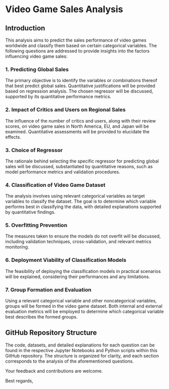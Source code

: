 # Video Game Sales Analysis

## Introduction

This analysis aims to predict the sales performance of video games worldwide and classify them based on certain categorical variables. The following questions are addressed to provide insights into the factors influencing video game sales:

### 1. Predicting Global Sales

The primary objective is to identify the variables or combinations thereof that best predict global sales. Quantitative justifications will be provided based on regression analysis. The chosen regressor will be discussed, supported by its quantitative performance metrics.

### 2. Impact of Critics and Users on Regional Sales

The influence of the number of critics and users, along with their review scores, on video game sales in North America, EU, and Japan will be examined. Quantitative assessments will be provided to elucidate the effects.

### 3. Choice of Regressor

The rationale behind selecting the specific regressor for predicting global sales will be discussed, substantiated by quantitative reasons, such as model performance metrics and validation procedures.

### 4. Classification of Video Game Dataset

The analysis involves using relevant categorical variables as target variables to classify the dataset. The goal is to determine which variable performs best in classifying the data, with detailed explanations supported by quantitative findings.

### 5. Overfitting Prevention

The measures taken to ensure the models do not overfit will be discussed, including validation techniques, cross-validation, and relevant metrics monitoring.

### 6. Deployment Viability of Classification Models

The feasibility of deploying the classification models in practical scenarios will be explained, considering their performances and any limitations. 

### 7. Group Formation and Evaluation

Using a relevant categorical variable and other noncategorical variables, groups will be formed in the video game dataset. Both internal and external evaluation metrics will be employed to determine which categorical variable best describes the formed groups.

## GitHub Repository Structure

The code, datasets, and detailed explanations for each question can be found in the respective Jupyter Notebooks and Python scripts within this GitHub repository. The structure is organized for clarity, and each section corresponds to the analysis of the aforementioned questions.

Your feedback and contributions are welcome.

Best regards,

